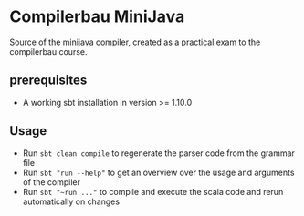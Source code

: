 # Compilerbau MiniJava
Source of the minijava compiler, created as a practical exam to the compilerbau course.

## prerequisites
- A working sbt installation in version >= 1.10.0

## Usage
- Run `sbt clean compile` to regenerate the parser code from the grammar file
- Run `sbt "run --help"` to get an overview over the usage and arguments of the compiler 
- Run `sbt "~run ..."` to compile and execute the scala code and rerun automatically on changes